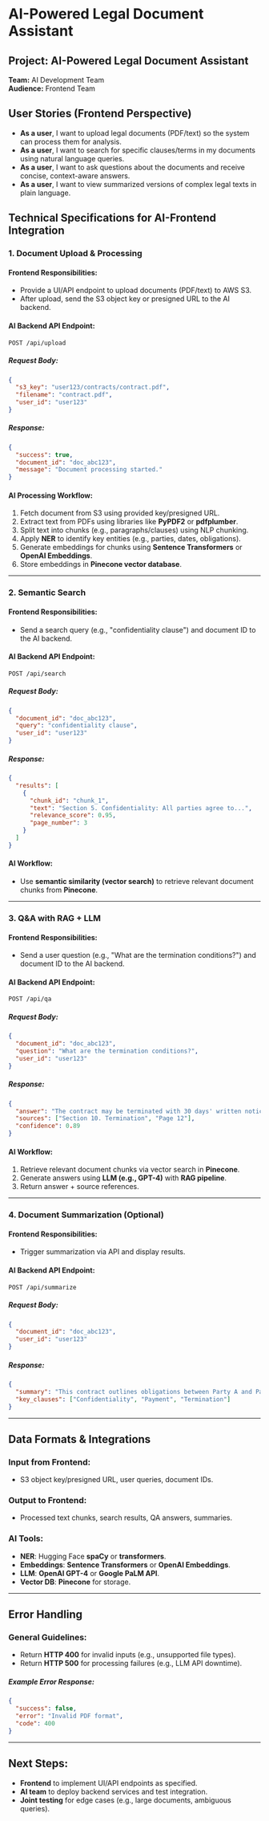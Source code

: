 # AI-Powered Legal Document Assistant

## Project: AI-Powered Legal Document Assistant  
**Team:** AI Development Team  
**Audience:** Frontend Team  

## User Stories (Frontend Perspective)
- **As a user**, I want to upload legal documents (PDF/text) so the system can process them for analysis.
- **As a user**, I want to search for specific clauses/terms in my documents using natural language queries.
- **As a user**, I want to ask questions about the documents and receive concise, context-aware answers.
- **As a user**, I want to view summarized versions of complex legal texts in plain language.

## Technical Specifications for AI-Frontend Integration

### 1. Document Upload & Processing
#### **Frontend Responsibilities:**
- Provide a UI/API endpoint to upload documents (PDF/text) to AWS S3.
- After upload, send the S3 object key or presigned URL to the AI backend.

#### **AI Backend API Endpoint:**
```http
POST /api/upload
```
##### **Request Body:**
```json
{
  "s3_key": "user123/contracts/contract.pdf",  
  "filename": "contract.pdf",  
  "user_id": "user123"  
}
```
##### **Response:**
```json
{
  "success": true,  
  "document_id": "doc_abc123",  
  "message": "Document processing started."  
}
```

#### **AI Processing Workflow:**
1. Fetch document from S3 using provided key/presigned URL.
2. Extract text from PDFs using libraries like **PyPDF2** or **pdfplumber**.
3. Split text into chunks (e.g., paragraphs/clauses) using NLP chunking.
4. Apply **NER** to identify key entities (e.g., parties, dates, obligations).
5. Generate embeddings for chunks using **Sentence Transformers** or **OpenAI Embeddings**.
6. Store embeddings in **Pinecone vector database**.

---
### 2. Semantic Search
#### **Frontend Responsibilities:**
- Send a search query (e.g., "confidentiality clause") and document ID to the AI backend.

#### **AI Backend API Endpoint:**
```http
POST /api/search
```
##### **Request Body:**
```json
{
  "document_id": "doc_abc123",  
  "query": "confidentiality clause",  
  "user_id": "user123"  
}
```
##### **Response:**
```json
{
  "results": [  
    {  
      "chunk_id": "chunk_1",  
      "text": "Section 5. Confidentiality: All parties agree to...",  
      "relevance_score": 0.95,  
      "page_number": 3  
    }  
  ]  
}
```

#### **AI Workflow:**
- Use **semantic similarity (vector search)** to retrieve relevant document chunks from **Pinecone**.

---
### 3. Q&A with RAG + LLM
#### **Frontend Responsibilities:**
- Send a user question (e.g., "What are the termination conditions?") and document ID to the AI backend.

#### **AI Backend API Endpoint:**
```http
POST /api/qa
```
##### **Request Body:**
```json
{
  "document_id": "doc_abc123",  
  "question": "What are the termination conditions?",  
  "user_id": "user123"  
}
```
##### **Response:**
```json
{
  "answer": "The contract may be terminated with 30 days' written notice...",  
  "sources": ["Section 10. Termination", "Page 12"],  
  "confidence": 0.89  
}
```

#### **AI Workflow:**
1. Retrieve relevant document chunks via vector search in **Pinecone**.
2. Generate answers using **LLM (e.g., GPT-4)** with **RAG pipeline**.
3. Return answer + source references.

---
### 4. Document Summarization (Optional)
#### **Frontend Responsibilities:**
- Trigger summarization via API and display results.

#### **AI Backend API Endpoint:**
```http
POST /api/summarize
```
##### **Request Body:**
```json
{
  "document_id": "doc_abc123",  
  "user_id": "user123"  
}
```
##### **Response:**
```json
{
  "summary": "This contract outlines obligations between Party A and Party B, including confidentiality terms, payment schedules, and a 30-day termination clause...",  
  "key_clauses": ["Confidentiality", "Payment", "Termination"]  
}
```

---
## Data Formats & Integrations
### **Input from Frontend:**
- S3 object key/presigned URL, user queries, document IDs.

### **Output to Frontend:**
- Processed text chunks, search results, QA answers, summaries.

### **AI Tools:**
- **NER**: Hugging Face **spaCy** or **transformers**.
- **Embeddings**: **Sentence Transformers** or **OpenAI Embeddings**.
- **LLM**: **OpenAI GPT-4** or **Google PaLM API**.
- **Vector DB**: **Pinecone** for storage.

---
## Error Handling
### **General Guidelines:**
- Return **HTTP 400** for invalid inputs (e.g., unsupported file types).
- Return **HTTP 500** for processing failures (e.g., LLM API downtime).

##### **Example Error Response:**
```json
{
  "success": false,  
  "error": "Invalid PDF format",  
  "code": 400  
}
```

---
## Next Steps:
- **Frontend** to implement UI/API endpoints as specified.
- **AI team** to deploy backend services and test integration.
- **Joint testing** for edge cases (e.g., large documents, ambiguous queries).


